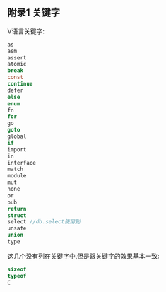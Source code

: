 ## 附录1 关键字

V语言关键字:

```c
as
asm
assert
atomic
break 
const  
continue
defer
else
enum
fn
for
go
goto
global
if
import
in
interface
match
module
mut
none
or
pub
return
struct
select //db.select使用到
unsafe
union
type
```

这几个没有列在关键字中,但是跟关键字的效果基本一致:

```c
sizeof
typeof
C
```

